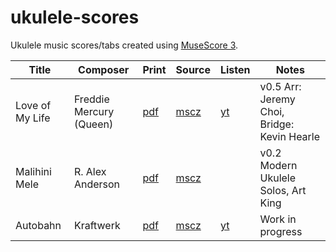 # ukulele-scores

Ukulele music scores/tabs created using [MuseScore 3](https://musescore.org).

| Title           | Composer                | Print                                    | Source                               | Listen                                              | Notes                      |
| --------------- | ----------------------- | -------------------------------------- | ------------------------------------ | --------------------------------------------------- | -------------------------- |
| Love of My Life | Freddie Mercury (Queen) | [pdf](pdf/queen_love-of-my-life.pdf) | [mscz](queen_love-of-my-life.mscz) | [yt](https://www.youtube.com/watch?v=wRKz1-cnDCM) | v0.5 Arr: Jeremy Choi, Bridge: Kevin Hearle |
| Malihini Mele | R. Alex Anderson | [pdf](pdf/anderson-malihini-mele.pdf) | [mscz](anderson-malihini-mele.mscz) |  | v0.2 Modern Ukulele Solos, Art King |
| Autobahn | Kraftwerk | [pdf](pdf/kraftwerk-autobahn.pdf) | [mscz](kraftwerk-autobahn.mscz) | [yt](https://www.youtube.com/watch?v=hddaUYW2dko) | Work in progress |
